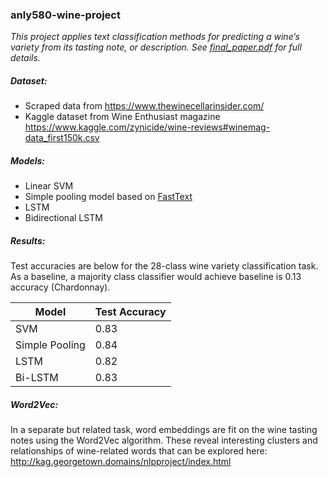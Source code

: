 ### anly580-wine-project

_This project applies text classification methods for predicting a wine’s variety from its tasting note, or description. See [final_paper.pdf](https://github.com/kgedney/anly580-wine-project/blob/master/final_paper.pdf) for full details._ 

##### Dataset:
- Scraped data from https://www.thewinecellarinsider.com/
- Kaggle dataset from Wine Enthusiast magazine https://www.kaggle.com/zynicide/wine-reviews#winemag-data_first150k.csv

##### Models:
- Linear SVM 
- Simple pooling model based on [FastText](https://github.com/facebookresearch/fastText)
- LSTM
- Bidirectional LSTM

##### Results:
Test accuracies are below for the 28-class wine variety classification task. As a baseline, a majority class classifier would achieve baseline is 0.13 accuracy (Chardonnay). 

| Model  | Test Accuracy |
| ------------- | ------------- |
| SVM  | 0.83  |
| Simple Pooling  | 0.84  |
| LSTM  | 0.82  |
| Bi-LSTM  | 0.83 |


##### Word2Vec:
In a separate but related task, word embeddings are fit on the wine tasting notes using the Word2Vec algorithm. These reveal interesting clusters and relationships of wine-related words that can be explored here: http://kag.georgetown.domains/nlpproject/index.html 

